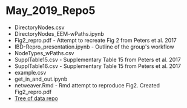 # May_2019_Repo5
* DirectoryNodes.csv
* DirectoryNodes_EEM-wPaths.ipynb
* Fig2_repro.pdf - Attempt to recreate Fig 2 from Peters et al. 2017
* IBD-Repro_presentation.ipynb - Outline of the group's workflow
* NodeTypes_wPaths.csv
* SupplTable15.csv - Supplementary Table 15 from Peters et al. 2017
* SupplTable16.csv - Supplementary Table 15 from Peters et al. 2017
* example.csv
* get_in_and_out.ipynb
* netweaver.Rmd - Rmd attempt to reproduce Fig2. Created Fig2_repro.pdf
* [Tree of data repo](tree03.html)
